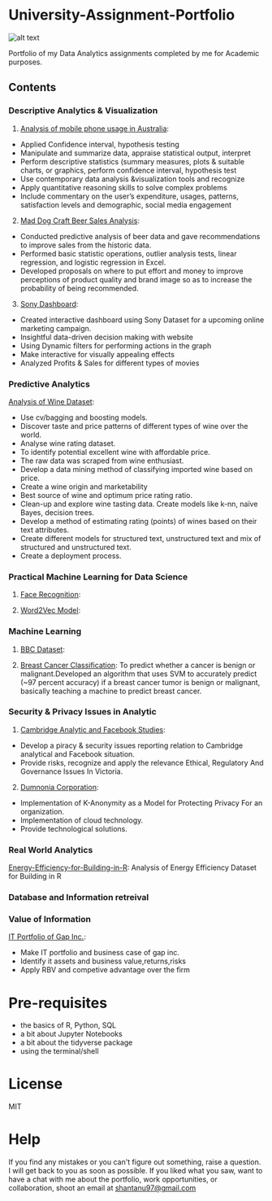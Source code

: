 # University-Assignment-Portfolio
![alt text](https://ym8tixx0byc2uhkrbzptjyt-wpengine.netdna-ssl.com/wp-content/uploads/2019/05/HDR-Scholarship-for-International-Students-at-Deakin-University-Australia.jpg)

Portfolio of my Data Analytics assignments completed by me for Academic purposes.
## Contents
### Descriptive Analytics & Visualization
 1. [Analysis of mobile phone usage in Australia](): 
+ Applied Confidence interval, hypothesis testing
+ Manipulate and summarize data, appraise statistical output, interpret
+	Perform descriptive statistics (summary measures, plots & suitable charts, or graphics, perform confidence interval, hypothesis test
+ Use contemporary data analysis &visualization tools and recognize
+ Apply quantitative reasoning skills to solve complex problems
+  Include commentary on the user’s expenditure, usages, patterns, satisfaction levels and demographic, social media engagement

2. [Mad Dog Craft Beer Sales Analysis]():
+ Conducted predictive analysis of beer data and gave recommendations to improve sales from the historic data. 
+ Performed basic statistic operations, outlier analysis tests, linear regression, and logistic regression in Excel. 
+ Developed proposals on where to put effort and money to improve perceptions of product quality and brand image so as to increase the probability of being recommended.

3. [Sony Dashboard]():
+ Created interactive dashboard using Sony Dataset for a upcoming online marketing campaign. 
+ Insightful data-driven decision making with website 
+ Using Dynamic filters for performing actions in the graph
+ Make interactive for visually appealing effects
+ Analyzed Profits & Sales for different types of movies

	
### Predictive Analytics 
[Analysis of Wine Dataset](): 
+ Use cv/bagging and boosting models.
+ Discover taste and price patterns of different types of wine over the world.
+ Analyse wine rating dataset.
+ To identify potential excellent wine with affordable price.
+ The raw data was scraped from wine enthusiast.
+ Develop a data mining method of classifying imported wine based on price.
+ Create a wine origin and marketability
+ Best source of wine and optimum price rating ratio.
+ Clean-up and explore wine tasting data. Create models like k-nn, naïve Bayes, decision trees.
+ Develop a method of estimating rating (points) of wines based on their text attributes.
+ Create different models for structured text, unstructured text and mix of structured and unstructured text.
+ Create a deployment process.

### Practical Machine Learning for Data Science
1. [Face Recognition](): 
   
2. [Word2Vec Model](): 
    
    
### Machine Learning
1. [BBC Dataset](https://github.com/Shantanu9326/Text-Mining-Mini-Projects/blob/master/Named_Entity_Recognition.ipynb): 

2. [Breast Cancer Classification](https://github.com/Shantanu9326/University-Assignment-Portfolio/tree/master/Machine%20Learning(SIT%20720)): To predict whether a cancer is benign or malignant.Developed an algorithm that uses SVM to accurately predict (~97 percent accuracy) if a breast cancer tumor is benign or malignant, basically teaching a machine to predict breast cancer. 


### Security & Privacy Issues in Analytic
1. [Cambridge Analytic and Facebook Studies]():
+ Develop a piracy & security issues reporting relation to Cambridge analytical and Facebook situation.
+ Provide risks, recognize and apply the relevance Ethical, Regulatory And Governance Issues In Victoria.

2. [Dumnonia Corporation]():
+ Implementation of K-Anonymity as a Model for Protecting Privacy For an organization. 
+ Implementation of cloud technology.
+ Provide technological solutions.

### Real World Analytics
[Energy-Efficiency-for-Building-in-R](): Analysis of Energy Efficiency Dataset for Building in R


### Database and Information retreival

### Value of Information
 [IT Portfolio of Gap Inc.]():
+ Make IT portfolio and business case of gap inc.
+ Identify it assets and business value,returns,risks
+ Apply RBV and competive advantage over the firm

  
# Pre-requisites

- the basics of R, Python, SQL
- a bit about Jupyter Notebooks
- a bit about the tidyverse package
- using the terminal/shell

# License

MIT

# Help

If you find any mistakes or you can't figure out something, raise a question. I will get back to you as soon as possible. If you liked what you saw, want to have a chat with me about the portfolio, work opportunities, or collaboration, shoot an email at shantanu97@gmail.com

